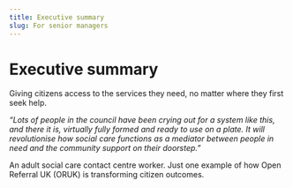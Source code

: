 ```yaml
---
title: Executive summary
slug: For senior managers
---
```


# Executive summary

Giving citizens access to the services they need, no matter where they first seek help.

*“Lots of people in the council have been crying out for a system like this, and there it is, virtually fully formed and ready to use on a plate. It will revolutionise how social care functions as a mediator between people in need and the community support on their doorstep.”*

An adult social care contact centre worker. Just one example of how Open Referral UK (ORUK) is transforming citizen outcomes. 


